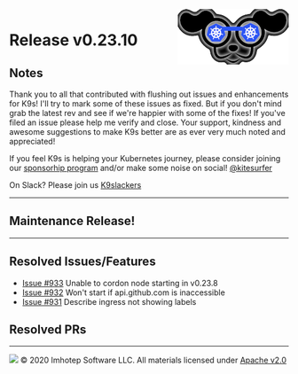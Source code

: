 <img src="https://raw.githubusercontent.com/derailed/k9s/master/assets/k9s_small.png" align="right" width="200" height="auto"/>

# Release v0.23.10

## Notes

Thank you to all that contributed with flushing out issues and enhancements for K9s! I'll try to mark some of these issues as fixed. But if you don't mind grab the latest rev and see if we're happier with some of the fixes! If you've filed an issue please help me verify and close. Your support, kindness and awesome suggestions to make K9s better are as ever very much noted and appreciated!

If you feel K9s is helping your Kubernetes journey, please consider joining our [sponsorhip program](https://github.com/sponsors/derailed) and/or make some noise on social! [@kitesurfer](https://twitter.com/kitesurfer)

On Slack? Please join us [K9slackers](https://join.slack.com/t/k9sers/shared_invite/enQtOTA5MDEyNzI5MTU0LWQ1ZGI3MzliYzZhZWEyNzYxYzA3NjE0YTk1YmFmNzViZjIyNzhkZGI0MmJjYzhlNjdlMGJhYzE2ZGU1NjkyNTM)

---

## Maintenance Release!

---

## Resolved Issues/Features

* [Issue #933](https://github.com/derailed/k9s/issues/933) Unable to cordon node starting in v0.23.8
* [Issue #932](https://github.com/derailed/k9s/issues/932) Won't start if api.github.com is inaccessible
* [Issue #931](https://github.com/derailed/k9s/issues/931) Describe ingress not showing labels

## Resolved PRs

---

<img src="https://raw.githubusercontent.com/derailed/k9s/master/assets/imhotep_logo.png" width="32" height="auto"/> © 2020 Imhotep Software LLC. All materials licensed under [Apache v2.0](http://www.apache.org/licenses/LICENSE-2.0)
